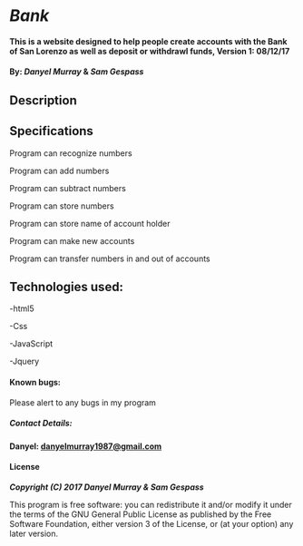 # _Bank_

#### This is a website designed to help people create accounts with the Bank of San Lorenzo as well as deposit or withdrawl funds, Version 1: 08/12/17

#### By: _**Danyel Murray**_ & _**Sam Gespass**_


## Description




## Specifications

Program can recognize numbers

Program can add numbers

Program can subtract numbers

Program can store numbers

Program can store name of account holder

Program can make new accounts

Program can transfer numbers in and out of accounts







## Technologies used:

-html5

-Css

-JavaScript

-Jquery


#### Known bugs:

Please alert to any bugs in my program

##### **Contact Details:**

**Danyel: danyelmurray1987@gmail.com**

#### License

_**Copyright (C) 2017 Danyel Murray & Sam Gespass**_

This program is free software: you can redistribute it and/or modify it under the terms of the GNU General Public License as published by the Free Software Foundation, either version 3 of the License, or (at your option) any later version.
